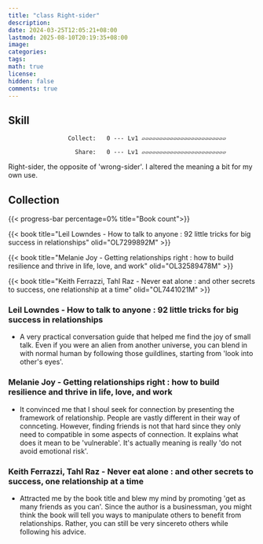 ```yaml
---
title: "class Right-sider"
description: 
date: 2024-03-25T12:05:21+08:00
lastmod: 2025-08-10T20:19:35+08:00
image: 
categories: 
tags: 
math: true
license: 
hidden: false
comments: true
---
```

## Skill

                     Collect:   0 --- Lv1 ▱▱▱▱▱▱▱▱▱▱▱▱▱▱▱▱▱▱▱▱▱▱▱▱

                       Share:   0 --- Lv1 ▱▱▱▱▱▱▱▱▱▱▱▱▱▱▱▱▱▱▱▱▱▱▱▱

Right-sider, the opposite of 'wrong-sider'. I altered the meaning a bit for my own use.

## Collection
{{< progress-bar percentage=0% title="Book count">}}

{{< book title="Leil Lowndes - How to talk to anyone : 92 little tricks for big success in relationships" olid="OL7299892M" >}}

{{< book title="Melanie Joy - Getting relationships right : how to build resilience and thrive in life, love, and work" olid="OL32589478M" >}}

{{< book title="Keith Ferrazzi, Tahl Raz - Never eat alone : and other secrets to success, one relationship at a time" olid="OL7441021M" >}}
### Leil Lowndes - How to talk to anyone : 92 little tricks for big success in relationships
- A very practical conversation guide that helped me find the joy of small talk. Even if you were an alien from another universe, you can blend in with normal human by following those guildlines, starting from 'look into other's eyes'.

### Melanie Joy - Getting relationships right : how to build resilience and thrive in life, love, and work
- It convinced me that I shoul seek for connection by presenting the framework of relationship. People are vastly different in their way of connceting. However, finding friends is not that hard since they only need to compatible in some aspects of connection. It explains what does it mean to be 'vulnerable'. It's actually meaning is really 'do not avoid emotional risk'.

### Keith Ferrazzi, Tahl Raz - Never eat alone : and other secrets to success, one relationship at a time
- Attracted me by the book title and blew my mind by promoting 'get as many friends as you can'. Since the author is a businessman, you might think the book will tell you ways to manipulate others to benefit from relationships. Rather, you can still be very sincereto others while following his advice.
